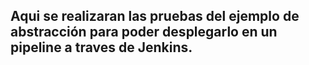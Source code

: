 ## Aqui se realizaran las pruebas del ejemplo de abstracción para poder desplegarlo en un pipeline a traves de Jenkins.

